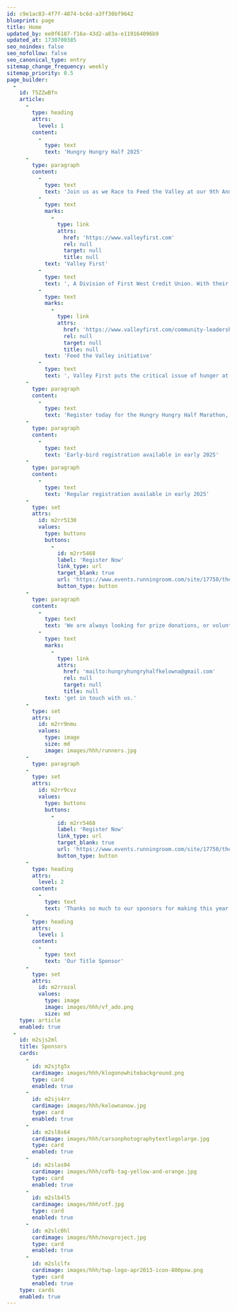 ```yaml
---
id: c9e1ac83-4f7f-4874-bc6d-a3ff30bf9642
blueprint: page
title: Home
updated_by: ee0f6187-f16a-43d2-a83a-e119164096b9
updated_at: 1730700385
seo_noindex: false
seo_nofollow: false
seo_canonical_type: entry
sitemap_change_frequency: weekly
sitemap_priority: 0.5
page_builder:
  -
    id: T5ZZwBfn
    article:
      -
        type: heading
        attrs:
          level: 1
        content:
          -
            type: text
            text: 'Hungry Hungry Half 2025'
      -
        type: paragraph
        content:
          -
            type: text
            text: 'Join us as we Race to Feed the Valley at our 9th Annual Hungry Hungry Half Marathon! We are proud to announce our new title sponsor, '
          -
            type: text
            marks:
              -
                type: link
                attrs:
                  href: 'https://www.valleyfirst.com'
                  rel: null
                  target: null
                  title: null
            text: 'Valley First'
          -
            type: text
            text: ', A Division of First West Credit Union. With their '
          -
            type: text
            marks:
              -
                type: link
                attrs:
                  href: 'https://www.valleyfirst.com/community-leadership/feed-the-valley'
                  rel: null
                  target: null
                  title: null
            text: 'Feed the Valley initiative'
          -
            type: text
            text: ', Valley First puts the critical issue of hunger at the forefront of their community work. Working closely alongside the Central Okanagan Food Bank to support those facing food insecurity in our communities.'
      -
        type: paragraph
        content:
          -
            type: text
            text: 'Register today for the Hungry Hungry Half Marathon, taking place on Saturday May 31st(tentative) and join Valley First in feeding hope to our community!'
      -
        type: paragraph
        content:
          -
            type: text
            text: 'Early-bird registration available in early 2025'
      -
        type: paragraph
        content:
          -
            type: text
            text: 'Regular registration available in early 2025'
      -
        type: set
        attrs:
          id: m2rr5130
          values:
            type: buttons
            buttons:
              -
                id: m2rr5468
                label: 'Register Now'
                link_type: url
                target_blank: true
                url: 'https://www.events.runningroom.com/site/17750/the-hungry-hungry-half-marathon-2023/'
                button_type: button
      -
        type: paragraph
        content:
          -
            type: text
            text: 'We are always looking for prize donations, or volunteers! If you want to help out, please '
          -
            type: text
            marks:
              -
                type: link
                attrs:
                  href: 'mailto:hungryhungryhalfkelowna@gmail.com'
                  rel: null
                  target: null
                  title: null
            text: 'get in touch with us.'
      -
        type: set
        attrs:
          id: m2rr9nmu
          values:
            type: image
            size: md
            image: images/hhh/runners.jpg
      -
        type: paragraph
      -
        type: set
        attrs:
          id: m2rr9cvz
          values:
            type: buttons
            buttons:
              -
                id: m2rr5468
                label: 'Register Now'
                link_type: url
                target_blank: true
                url: 'https://www.events.runningroom.com/site/17750/the-hungry-hungry-half-marathon-2023/'
                button_type: button
      -
        type: heading
        attrs:
          level: 2
        content:
          -
            type: text
            text: 'Thanks so much to our sponsors for making this year’s event happen!'
      -
        type: heading
        attrs:
          level: 1
        content:
          -
            type: text
            text: 'Our Title Sponsor'
      -
        type: set
        attrs:
          id: m2rrozal
          values:
            type: image
            image: images/hhh/vf_ado.png
            size: md
    type: article
    enabled: true
  -
    id: m2sjs2ml
    title: Sponsors
    cards:
      -
        id: m2sjtg5x
        cardimage: images/hhh/klogonowhitebackground.png
        type: card
        enabled: true
      -
        id: m2sjs4rr
        cardimage: images/hhh/kelownanow.jpg
        type: card
        enabled: true
      -
        id: m2sl8s64
        cardimage: images/hhh/carsonphotographytextlogolarge.jpg
        type: card
        enabled: true
      -
        id: m2slas04
        cardimage: images/hhh/cofb-tag-yellow-and-orange.jpg
        type: card
        enabled: true
      -
        id: m2slb4l5
        cardimage: images/hhh/otf.jpg
        type: card
        enabled: true
      -
        id: m2slc0hl
        cardimage: images/hhh/novproject.jpg
        type: card
        enabled: true
      -
        id: m2slclfx
        cardimage: images/hhh/twp-logo-apr2013-icon-800pxw.png
        type: card
        enabled: true
    type: cards
    enabled: true
---
```

